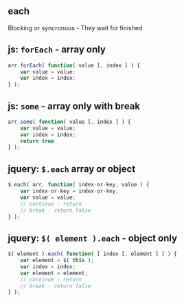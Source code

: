 ## each
Blocking or syncronous - They wait for finished

## js: `forEach` - array only
```js
arr.forEach( function( value [, index ] ) {
	var value = value;
	var index = index;
} );
```
## js: `some` - array only with break
```js
arr.some( function( value [, index ] ) {
	var value = value;
	var index = index;
	return true
} );
```

## jquery: `$.each` array or object
```js
$.each( arr, function( index-or-key, value ) {
	var index-or-key = index-or-key;
	var value = value;
	// continue - return
	// break - return false
} );
```
## jquery: `$( element ).each` - object only
```js
$( element ).each( function( [ index [, element ] ] ) {
	var element = $( this );
	var index = index;
	var element = element;
	// continue - return
	// break - return false
} );
```
